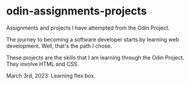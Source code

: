 # odin-assignments-projects
Assignments and projects I have attempted from the Odin Project. 

The journey to becoming a software developer starts by learning web development. Well, that's the path I chose.

These projects are the skills that I am learning through the Odin Project.
They involve HTML and CSS.

March 3rd, 2023: Learning flex box. 
